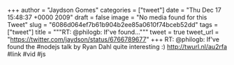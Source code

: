 
+++
author = "Jaydson Gomes"
categories = ["tweet"]
date = "Thu Dec 17 15:48:37 +0000 2009"
draft = false
image = "No media found for this Tweet"
slug = "6086d064ef7b61b904b2ee85a0610f74bceb52dd"
tags = ["tweet"]
title = """RT: @philogb: If've found..."""
tweet = true
tweet_url = "https://twitter.com/jaydson/status/6766789677"
+++
RT: @philogb: If've found the #nodejs talk by Ryan Dahl quite interesting :) http://twurl.nl/au2rfa #link #vid #js
